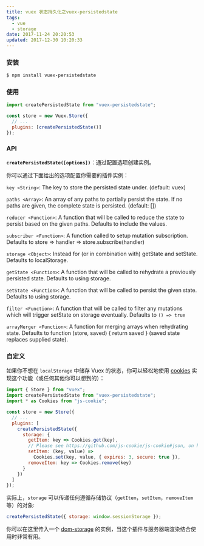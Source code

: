 ```yaml
---
title: vuex 状态持久化之vuex-persistedstate
tags:
  - vue
  - storage
date: 2017-11-24 20:20:53
updated: 2017-12-30 10:20:33
---
```


### 安装

```sh
$ npm install vuex-persistedstate
```

### 使用

```js
import createPersistedState from "vuex-persistedstate";

const store = new Vuex.Store({
  // ...
  plugins: [createPersistedState()]
});
```

### API

**`createPersistedState([options])`**：通过配置选项创建实例。

你可以通过下面给出的选项配置你需要的插件实例：

`key <String>`: The key to store the persisted state under. (default: vuex)

`paths <Array>`: An array of any paths to partially persist the state. If no paths are given, the complete state is persisted. (default: [])

`reducer <Function>`: A function that will be called to reduce the state to persist based on the given paths. Defaults to include the values.

`subscriber <Function>`: A function called to setup mutation subscription. Defaults to store => handler => store.subscribe(handler)

`storage <Object>`: Instead for (or in combination with) getState and setState. Defaults to localStorage.

`getState <Function>`: A function that will be called to rehydrate a previously persisted state. Defaults to using storage.

`setState <Function>`: A function that will be called to persist the given state. Defaults to using storage.

`filter <Function>`: A function that will be called to filter any mutations which will trigger setState on storage eventually. Defaults to `() => true`

`arrayMerger <Function>`: A function for merging arrays when rehydrating state. Defaults to function (store, saved) { return saved } (saved state replaces supplied state).


### 自定义

如果你不想在 `localStorage` 中储存 Vuex 的状态，你可以轻松地使用 [cookies](https://github.com/js-cookie/js-cookie) 实现这个功能（或任何其他你可以想到的）：

```js
import { Store } from "vuex";
import createPersistedState from "vuex-persistedstate";
import * as Cookies from "js-cookie";

const store = new Store({
  // ...
  plugins: [
    createPersistedState({
      storage: {
        getItem: key => Cookies.get(key),
        // Please see https://github.com/js-cookie/js-cookie#json, on how to handle JSON.
        setItem: (key, value) =>
          Cookies.set(key, value, { expires: 3, secure: true }),
        removeItem: key => Cookies.remove(key)
      }
    })
  ]
});
```

实际上，`storage` 可以传递任何遵循存储协议（`getItem`，`setItem`，`removeItem`等）的对象:

```js
createPersistedState({ storage: window.sessionStorage });
```

你可以在这里传入一个 [dom-storage](https://github.com/js-cookie/js-cookie) 的实例，当这个插件与服务器端渲染结合使用时非常有用。